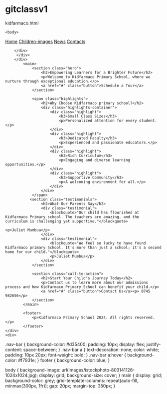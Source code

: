 # gitclassv1
kidfarmaco.html
<!DOCTYPE html>
<html lang="en">
    <head>
        <meta charset="UTF-8">
        <meta name="viewport" content="width=device-width, initial-scale=1.0">
        <meta http-equiv="X-UA-Compatible" content="ie=edge">
        <meta name="Description" content="Enter your description here"/>
        <link rel="stylesheet" href="style.css">
        <title>Kidfarmaco Primary</title>
    </head>
    
    <body>  
   <div class="bg-img">
    <div class="container">
      <div class="nav-bar">
        <a href="#home">Home</a>
       <a href="#Children-images">Children-images</a>
        <a href="#news">News</a> 
       <a href="#contacts">Contacts</a>

        </div>
         </div>
        </div>
            <main>
                <section class="hero">
                    <h2>Empowering Learners for a Brighter Future</h2>
                    <p>Welcome to Kidfarmaco Primary School, where we nurture through exceptional education.</p>
                    <a href="#" class="button">Schedule a Tour</a>
                </section>
        
                <span class="highlights">
                    <h2>Why Choose Kidfarmaco primary school?</h2>
                    <div class="highlights-container">
                        <div class="highlight">
                            <h3>Small Class Sizes</h3>
                            <p>Personalized attention for every student.</p>
                        </div>
                        <div class="highlight">
                            <h3>Dedicated Faculty</h3>
                            <p>Experienced and passionate educators.</p>
                        </div>
                        <div class="highlight">
                            <h3>Rich Curriculum</h3>
                            <p>Engaging and diverse learning opportunities.</p>
                        </div>
                        <div class="highlight">
                            <h3>Supportive Community</h3>
                            <p>A welcoming environment for all.</p>
                        </div>
                    </div>
                </span>
               <section class="testimonials">
                    <h2>What Our Parents Say</h2>
                    <div class="testimonial">
                        <blockquote>"Our child has flourished at Kidfarmaco Primary school. The teachers are amazing, and the curriculum is challenging yet supportive."</blockquote>
                                                                                                                <p>Juliet Mumbua</p>
                    </div>
                    <div class="testimonial">
                        <blockquote>"We feel so lucky to have found Kidfarmaco primary School. It's more than just a school; it's a second home for our child."</blockquote>
                        <p>Juliet Mumbua</p>
                    </div>
                </section>
        
                <section class="call-to-action">
                    <h2>Start Your Child's Journey Today</h2>
                    <p>Contact us to learn more about our admissions process and how Kidfarmaco Primary School can benefit your child.</p>
                    <a href="#" class="button">Contact Us</a><p> 0745 982656</p>
                </section>
            </main>
        
            <footer>
                <p>Kidfarmaco Primary School 2024. All rights reserved.</p>
            </footer>                                                                                                                                                                                                                                                                                                                                                                                               </div>
    <div>
  </div>       
    </body>
</html>

  .nav-bar {
    background-color: #d35400;
    padding: 10px; 
    display: flex;
    justify-content: space-between;
  }
  .nav-bar a {
    text-decoration: none;
    color: white; 
    padding: 10px 20px; 
    font-weight: bold; 
  }
  .nav-bar a:hover {
    background-color: #f7931e; 
  }
footer { 
  background-color: blue;
}

body {
  background-image: url(images/istockphoto-803141126-1024x1024.jpg);
   display: grid;
   background-size: cover;
  }
  main {
    display: grid;
    background-color: grey; 
    grid-template-columns: repeat(auto-fill, minmax(300px, 1fr)); 
    gap: 20px;
    margin-top: 350px;
  } 
